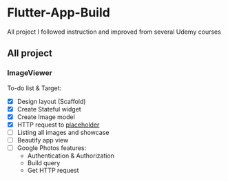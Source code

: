 # Flutter-App-Build
All project I followed instruction and improved from several Udemy courses

## All project
### ImageViewer
To-do list & Target:
- [x] Design layout (Scaffold)
- [x] Create Stateful widget
- [x] Create Image model
- [x] HTTP request to [placeholder](jsonplaceholder.typicode.com)
- [ ] Listing all images and showcase
- [ ] Beautify app view
- [ ] Google Photos features:
    - Authentication & Authorization
    - Build query
    - Get HTTP request